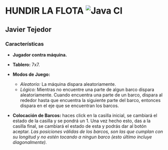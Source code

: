 # HUNDIR LA FLOTA ![Java CI](https://github.com/Javiertis/HundirLaFlota/workflows/Java%20CI/badge.svg)

## Javier Tejedor


### Características


* **Jugador contra máquina.**

* **Tablero:** 7x7.

* **Modos de Juego:**
	* *Aleatorio:* La máquina dispara aleatoriamente.
	* *Lógico:* Mientras no encuentre una parte de algun barco dispara aleatoriamente. Cuando encuentra una parte de un barco, dispara al rededor hasta que encuentra la siguiente parte del barco, entonces dispara en el eje que se encuentran los barcos.

* **Colocación de Barcos:** haces click en la casilla inicial, se cambiará el estado de la casilla y se pondrá un 1. Una vez hecho esto, das a la casilla final, se cambiará el estado de esta y podrás dar al botón aceptar. *Las posiciones válidas de los barcos, son las que cumplan con su longitud y no estén tocando a ningun barco (esto último incluye diagonalmente).*
